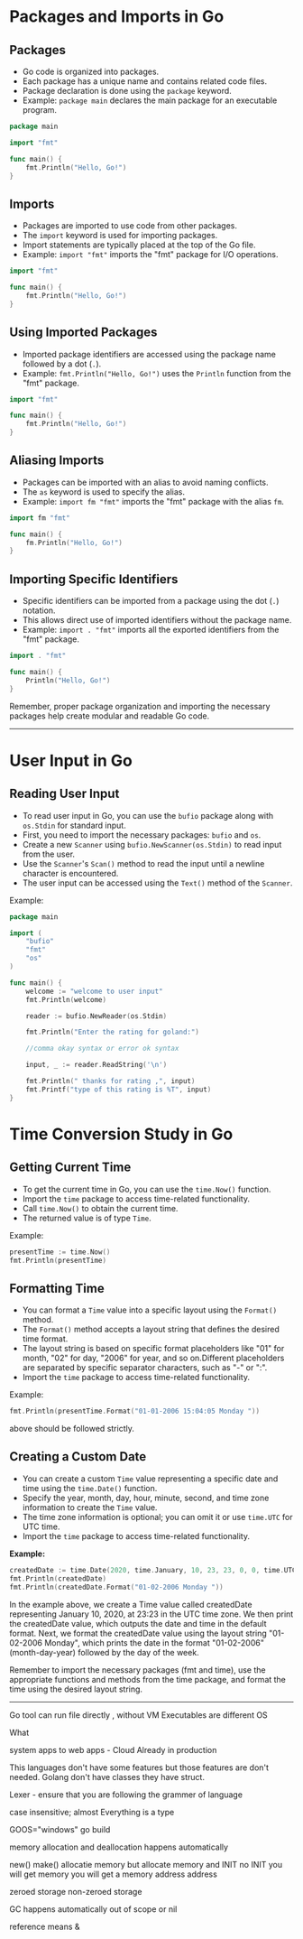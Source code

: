 # Packages and Imports in Go

## Packages

- Go code is organized into packages.
- Each package has a unique name and contains related code files.
- Package declaration is done using the `package` keyword.
- Example: `package main` declares the main package for an executable program.
```go
package main

import "fmt"

func main() {
    fmt.Println("Hello, Go!")
}
```

## Imports

- Packages are imported to use code from other packages.
- The `import` keyword is used for importing packages.
- Import statements are typically placed at the top of the Go file.
- Example: `import "fmt"` imports the "fmt" package for I/O operations.
```go
import "fmt"

func main() {
    fmt.Println("Hello, Go!")
}

```

## Using Imported Packages

- Imported package identifiers are accessed using the package name followed by a dot (`.`).
- Example: `fmt.Println("Hello, Go!")` uses the `Println` function from the "fmt" package.
```go
import "fmt"

func main() {
    fmt.Println("Hello, Go!")
}

```

## Aliasing Imports

- Packages can be imported with an alias to avoid naming conflicts.
- The `as` keyword is used to specify the alias.
- Example: `import fm "fmt"` imports the "fmt" package with the alias `fm`.
```go
import fm "fmt"

func main() {
    fm.Println("Hello, Go!")
}

```
## Importing Specific Identifiers

- Specific identifiers can be imported from a package using the dot (`.`) notation.
- This allows direct use of imported identifiers without the package name.
- Example: `import . "fmt"` imports all the exported identifiers from the "fmt" package.
```go
import . "fmt"

func main() {
    Println("Hello, Go!")
}

```

Remember, proper package organization and importing the necessary packages help create modular and readable Go code.



---
# User Input in Go

## Reading User Input

- To read user input in Go, you can use the `bufio` package along with `os.Stdin` for standard input.
- First, you need to import the necessary packages: `bufio` and `os`.
- Create a new `Scanner` using `bufio.NewScanner(os.Stdin)` to read input from the user.
- Use the `Scanner`'s `Scan()` method to read the input until a newline character is encountered.
- The user input can be accessed using the `Text()` method of the `Scanner`.

Example:
```go
package main

import (
	"bufio"
	"fmt"
	"os"
)

func main() {
	welcome := "welcome to user input"
	fmt.Println(welcome)

	reader := bufio.NewReader(os.Stdin)

	fmt.Println("Enter the rating for goland:")

	//comma okay syntax or error ok syntax

	input, _ := reader.ReadString('\n')

	fmt.Println(" thanks for rating ,", input)
	fmt.Printf("type of this rating is %T", input)
}

```

# Time Conversion Study in Go

## Getting Current Time

- To get the current time in Go, you can use the `time.Now()` function.
- Import the `time` package to access time-related functionality.
- Call `time.Now()` to obtain the current time.
- The returned value is of type `Time`.

Example:
```go
presentTime := time.Now()
fmt.Println(presentTime)
```

## Formatting Time
- You can format a `Time` value into a specific layout using the `Format()` method.
- The `Format()` method accepts a layout string that defines the desired time format.
- The layout string is based on specific format placeholders like "01" for month, "02" for day, "2006" for year, and so on.Different placeholders are separated by specific separator characters, such as "-" or ":".
- Import the `time` package to access time-related functionality.

Example: 
```go
fmt.Println(presentTime.Format("01-01-2006 15:04:05 Monday "))

```
above should be followed strictly.
## Creating a Custom Date

- You can create a custom `Time` value representing a specific date and time using the `time.Date()` function.
- Specify the year, month, day, hour, minute, second, and time zone information to create the `Time` value.
- The time zone information is optional; you can omit it or use `time.UTC` for UTC time.
- Import the `time` package to access time-related functionality.

**Example:**
```go
createdDate := time.Date(2020, time.January, 10, 23, 23, 0, 0, time.UTC)
fmt.Println(createdDate)
fmt.Println(createdDate.Format("01-02-2006 Monday "))
```
In the example above, we create a Time value called createdDate representing January 10, 2020, at 23:23 in the UTC time zone. We then print the createdDate value, which outputs the date and time in the default format. Next, we format the createdDate value using the layout string "01-02-2006 Monday", which prints the date in the format "01-02-2006" (month-day-year) followed by the day of the week.

Remember to import the necessary packages (fmt and time), use the appropriate functions and methods from the time package, and format the time using the desired layout string.







---
Go tool can run file directly , without VM
Executables are different OS

What

system apps to web apps - Cloud
Already in production

This languages don't have some features but those features are don't needed.
Golang don't have classes they have struct.

Lexer - ensure that you are following the grammer of language



case insensitive; almost
Everything is a type

GOOS="windows" go build

memory allocation and deallocation happens automatically

new()                    make()
allocatie memory but   allocate memory and INIT
no INIT
you will get memory    you will get a memory 
address                    address

zeroed storage               non-zeroed storage


GC happens automatically
out of scope or nil

reference means &
